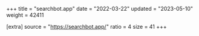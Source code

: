 +++
title = "searchbot.app"
date = "2022-03-22"
updated = "2023-05-10"
weight = 42411

[extra]
source = "https://searchbot.app/"
ratio = 4
size = 41
+++
